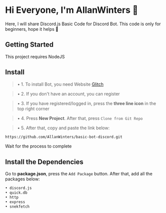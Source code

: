 # Hi Everyone, I'm AllanWinters 👋

Here, I will share Discord.js Basic Code for Discord Bot.
This code is only for beginners, hope it helps 🤗


## Getting Started
This project requires NodeJS

## Install
> • 1. To install Bot, you need Website [Glitch](https://glitch.com/)

> • 2. If you don't have an account, you can register

> • 3. If you have registered/logged in, press the **three line icon** in the top right corner

> • 4. Press **New Project**. After that, press `Clone from Git Repo`

> • 5. After that, copy and paste the link below:

```bash
https://github.com/AllanWinters/basic-bot-discord.git
```

Wait for the process to complete

## Install the Dependencies
Go to **package.json**, press the `Add Package` button. After that, add all the packages below:

```bash
• discord.js
• quick.db
• http
• express
• snekfetch
```
